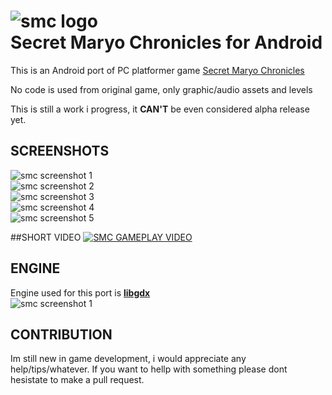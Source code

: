 ![smc logo](https://raw.githubusercontent.com/pedja1/SMC-Android/multiplatform-config/android/assets/data/game/logo/smc_big_1.png)  
Secret Maryo Chronicles for Android
===========

This is an Android port of PC platformer game [Secret Maryo Chronicles](https://github.com/FluXy/SMC)

No code is used from original game, only graphic/audio assets and levels

This is still a work i progress, it **CAN'T** be even considered alpha release yet.

## SCREENSHOTS
![smc screenshot 1](https://raw.githubusercontent.com/pedja1/SMC-Android/multiplatform-config/_market/Screenshot_2014-10-02-21-31-10.png)  
![smc screenshot 2](https://raw.githubusercontent.com/pedja1/SMC-Android/multiplatform-config/_market/Screenshot_2014-10-02-21-31-28.png)  
![smc screenshot 3](https://raw.githubusercontent.com/pedja1/SMC-Android/multiplatform-config/_market/Screenshot_2014-10-02-21-31-44.png)  
![smc screenshot 4](https://raw.githubusercontent.com/pedja1/SMC-Android/multiplatform-config/_market/Screenshot_2014-10-02-21-32-08.png)  
![smc screenshot 5](https://raw.githubusercontent.com/pedja1/SMC-Android/multiplatform-config/_market/Screenshot_2014-10-02-21-32-32.png)  

##SHORT VIDEO
[![SMC GAMEPLAY VIDEO](http://img.youtube.com/vi/vTlNifB44EA/0.jpg)](http://www.youtube.com/watch?v=vTlNifB44EA)

## ENGINE
Engine used for this port is **[libgdx](https://github.com/libgdx/libgdx)**  
![smc screenshot 1](https://raw.githubusercontent.com/pedja1/SMC-Android/multiplatform-config/android/assets/data/game/logo/libgdx.png)

## CONTRIBUTION
Im still new in game development, i would appreciate any help/tips/whatever.
If you want to hellp with something please dont hesistate to make a pull request.